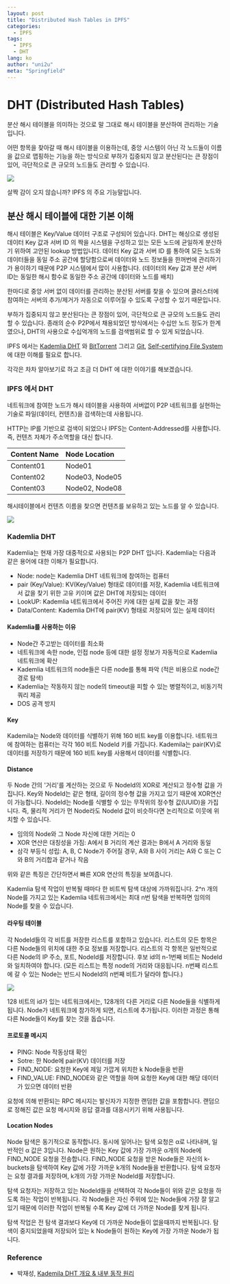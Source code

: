 ```yaml
---
layout: post
title: "Distributed Hash Tables in IPFS"
categories:
  - IPFS
tags:
  - IPFS
  - DHT
lang: ko
author: "uni2u"
meta: "Springfield"
---
```


# DHT (Distributed Hash Tables)

분산 해시 테이블을 의미하는 것으로 말 그대로 해시 테이블을 분산하여 관리하는 기술 입니다.

어떤 항목을 찾아갈 때 해시 테이블을 이용하는데, 중앙 시스템이 아닌 각 노드들이 이름을 값으로 맵핑하는 기능을 하는 방식으로 부하가 집중되지 않고 분산된다는 큰 장점이 있어, 극단적으로 큰 규모의 노드들도 관리할 수 있습니다.

![](https://upload.wikimedia.org/wikipedia/commons/thumb/9/98/DHT_en.svg/840px-DHT_en.svg.png)

살짝 감이 오지 않습니까? IPFS 의 주요 기능말입니다.

## 분산 해시 테이블에 대한 기본 이해

해시 테이블은 Key/Value 데이터 구조로 구성되어 있습니다. DHT는 해싱으로 생성된 데이터 Key 값과 서버 ID 의 짝을 시스템을 구성하고 있는 모든 노드에 균일하게 분산하기 위하여 고안된 lookup 방법입니다. 데이터 Key 값과 서버 ID 를 통하여 모든 노드와 데이터들을 동일 주소 공간에 할당함으로써 데이터와 노드 정보들을 한꺼번에 관리하기가 용이하기 때문에 P2P 시스템에서 많이 사용합니다. (데이터의 Key 값과 분산 서버 ID는 동일한 해시 함수로 동일한 주소 공간에 데이터와 노드를 배치)

한마디로 중앙 서버 없이 데이터를 관리하는 분산된 서버를 찾을 수 있으며 클러스터에 참여하는 서버의 추가/제거가 자동으로 이루어질 수 있도록 구성할 수 있기 때문입니다.

부하가 집중되지 않고 분산된다는 큰 장점이 있어, 극단적으로 큰 규모의 노드들도 관리할 수 있습니다. 종래의 순수 P2P에서 채용되었던 방식에서는 수십만 노드 정도가 한계였으나, DHT의 사용으로 수십억개의 노드를 검색범위로 할 수 있게 되었습니다.

IPFS 에서는 [Kademlia DHT](https://www.youtube.com/watch?v=kXyVqk3EbwE&t=5s) 와 [BitTorrent](https://youtu.be/6PWUCFmOQwQ) 그리고 [Git](https://youtu.be/SWYqp7iY_Tc), [Self-certifying File System](https://en.wikipedia.org/wiki/Self-certifying_File_System) 에 대한 이해를 필요로 합니다.

각각은 차차 알아보기로 하고 조금 더 DHT 에 대한 이야기를 해보겠습니다.

### IPFS 에서 DHT

네트워크에 참여한 노드가 해시 테이블을 사용하여 서버없이 P2P 네트워크를 실현하는 기술로 파일(데이터, 컨텐츠)을 검색하는데 사용됩니다.

HTTP는 IP를 기반으로 검색이 되었으나 IPFS는 Content-Addressed를 사용합니다. 즉, 컨텐츠 자체가 주소역할을 대신 합니다.

| Content Name | Node Location |
| :--- | :--- |
| Content01 | Node01 |
| Content02 | Node03, Node05 |
| Content03 | Node02, Node08 |

해시테이블에서 컨텐츠 이름을 찾으면 컨텐츠를 보유하고 있는 노드를 알 수 있습니다.

![](https://www.usenix.org/legacy/publications/library/proceedings/osdi2000/full_papers/gribble/gribble_html/img4.gif)

### Kademlia DHT

Kademlia는 현재 가장 대중적으로 사용되는 P2P DHT 입니다. Kademlia는 다음과 같은 용어에 대한 이해가 필요합니다.

- Node: node는 Kademlia DHT 네트워크에 참여하는 컴퓨터
- pair (Key/Value): KV(Key/Value) 형태로 데이터를 저장, Kademlia 네트워크에서 값을 찾기 위한 고유 키이며 값은 DHT에 저장되는 데이터 
- LookUP: Kademlia 네트워크에서 주어진 키에 대한 실제 값을 찾는 과정
- Data/Content: Kademlia DHT에 pair(KV) 형태로 저장되어 있는 실제 데이터

#### Kademlia를 사용하는 이유

- Node간 주고받는 데이터를 최소화
- 네트워크에 속한 node, 인접 node 등에 대한 설정 정보가 자동적으로 Kademlia 네트워크에 확산
- Kademlia 네트워크의 node들은 다른 node를 통해 파악 (적은 비용으로 node간 경로 탐색)
- Kademlia는 작동하지 않는 node의 timeout을 피할 수 있는 병렬적이고, 비동기적 쿼리 제공
- DOS 공격 방지

#### Key

Kademila는 Node와 데이터를 식별하기 위해 160 비트 key를 이용합니다. 네트워크에 참여하는 컴퓨터는 각각 160 비트 NodeId 키를 가집니다. Kademila는 pair(KV)로 데이터를 저장하기 때문에 160 비트 key를 사용해서 데이터를 식별합니다.

#### Distance

두 Node 간의 '거리'를 계산하는 것으로 두 NodeId의 XOR로 계산되고 정수형 값을 가집니다. Key와 NodeId는 같은 형태, 길이의 정수형 값을 가지고 있기 때문에 XOR연산이 가능합니다. NodeId는 Node를 식별할 수 있는 무작위의 정수형 값(UUID)을 가집니다. 즉, 물리적 거리가 먼 Node라도 NodeId 값이 비슷하다면 논리적으로 이웃에 위치할 수 있습니다.

- 임의의 Node와 그 Node 자신에 대한 거리는 0
- XOR 연산은 대칭성을 가짐: A에서 B 거리의 계산 결과는 B에서 A 거리와 동일
- 삼각 부등식 성립: A, B, C Node가 주어질 경우, A와 B 사이 거리는 A와 C 또는 C와 B의 거리합과 같거나 작음

위와 같은 특징은 간단하면서 빠른 XOR 연산의 특징을 보여줍니다.

Kademlia 탐색 작업이 반복될 때마다 한 비트씩 탐색 대상에 가까워집니다. 2^n 개의 Node를 가지고 있는 Kademlia 네트워크에서는 최대 n번 탐색을 반복하면 임의의 Node를 찾을 수 있습니다.

#### 라우팅 테이블

각 NodeId들의 각 비트를 저장한 리스트를 포함하고 있습니다. 리스트의  모든 항목은 다른 Node들의 위치에 대한 주요 정보를 저장합니다. 리스트의 각 항목은 일반적으로 다른 Node의 IP 주소, 포트, NodeId를 저장합니다. 후보 id의 n-1번째 비트는 NodeId와 일치하여야 합니다. (모든 리스트는 특정 node의 거리와 대응됩니다. n번째 리스트에 갈 수 있는 Node는 반드시 NodeId의 n번째 비트가 달라야 합니다.)

![](https://xorro-p2p.github.io/public/images/kademlia_routing_table_in_tree.png)

128 비트의 id가 있는 네트워크에서는, 128개의 다른 거리로 다른 Node들을 식별하게 됩니다. Node가 네트워크에 참가하게 되면, 리스트에 추가됩니다. 이러한 과정은 통해 다른 Node들이 Key를 찾는 것을 돕습니다.

#### 프로토콜 메시지

- PING: Node 작동상태 확인
- Sotre: 한 Node에 pair(KV) 데이터를 저장
- FIND_NODE: 요청한 Key에 제일 가깝게 위치한 k Node들을 반환
- FIND_VALUE: FIND_NODE와 같은 역할을 하며 요청한 Key에 대한 해당 데이터가 있으면 데이터 반환

요청에 의해 반환되는 RPC 메시지는 발신자가 지정한 랜덤한 값을 포함합니다. 랜덤으로 정해진 값은 요청 메시지와 응답 결과를 대응시키기 위해 사용됩니다.

#### Location Nodes

Node 탐색은 동기적으로 동작합니다. 동시에 일어나는 탐색 요청은 α로 나타내며, 일반적인 α 값은 3입니다. Node은 원하는 Key 값에 가장 가까운 α개의 Node에 FIND_NODE 요청을 전송합니다. FIND_NODE 요청을 받은 Node들은 자신의 k-buckets을 탐색하여 Key 값에 가장 가까운 k개의 Node들을 반환합니다. 탐색 요청자는 요청 결과를 저장하며, k개의 가장 가까운 NodeId를 저장합니다.

탐색 요청자는 저장하고 있는 NodeId들을 선택하여 각 Node들이 위와 같은 요청을 하도록 하는 작업이 반복됩니다. 각 Node들은 자신 주위에 있는 Node들에 가장 잘 알고 있기 때문에 이러한 작업이 반복될 수록 Key 값에 더 가까운 Node를 찾게 됩니다.

탐색 작업은 전 탐색 결과보다 Key에 더 가까운 Node들이 없을때까지 반복됩니다. 탐색이 중지되었을때 저장되어 있는 k Node들이 원하는 Key에 가장 가까운 Node가 됩니다.

### Reference

- 박재성, [Kademila DHT 개요 & 내부 동작 원리](https://github.com/pRivAte12/kademila-kor)
